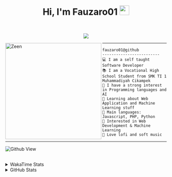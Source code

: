<h1 align="center">
Hi, I'm Fauzaro01
  <img src="https://media.giphy.com/media/hvRJCLFzcasrR4ia7z/giphy.gif" width="30"></h1>
<br/>

<p align="center">
  <a href="https://github.com/DenverCoder1/readme-typing-svg">
    <img src="https://readme-typing-svg.herokuapp.com?lines=Chill%20and%20Coding;Full+Stack+Web+Developer;Student;Software%20Develover;Always%20learning%20new%20things&center=true&width=380&height=45">
  </a>
</p>

<img align="left" src="https://media.tenor.com/pNQi8B0fo1UAAAAi/gura-dance.gif" alt="Zeen" width="300" height="300" />
<hr>

```
fauzaro01@github
-------------------------
💻 I am a self taught Software Developer
📚 I am a Vocational High School Student from SMK TI 1 Muhammadiyah Cikampek
📝 I have a strong interest in Programming languages and AI
🌱 Learning about Web Application and Machine Learning stuff
🌟 Main languages: Javascript, PHP, Python
🚩 Interested in Web Development & Machine Learning
🎵 Love lofi and soft music 
```

<hr>

![Github View](https://komarev.com/ghpvc/?username=fauzaro01&style=flat-square)
<br><br>
<details>
  <summary>
     WakaTime Stats
  </summary>
  <br>
  <!--START_SECTION:waka-->

```txt
From: 10 September 2021 - To: 20 September 2024

Total Time: 593 hrs 16 mins

JavaScript          188 hrs 13 mins ████████░░░░░░░░░░░░░░░░░   31.73 %
PHP                 100 hrs 38 mins ████▒░░░░░░░░░░░░░░░░░░░░   16.96 %
EJS                 56 hrs 49 mins  ██▒░░░░░░░░░░░░░░░░░░░░░░   09.58 %
HTML                49 hrs 24 mins  ██░░░░░░░░░░░░░░░░░░░░░░░   08.33 %
Blade Template      47 hrs 31 mins  ██░░░░░░░░░░░░░░░░░░░░░░░   08.01 %
Java                41 hrs 50 mins  █▓░░░░░░░░░░░░░░░░░░░░░░░   07.05 %
JSON                28 hrs          █▒░░░░░░░░░░░░░░░░░░░░░░░   04.72 %
CSS                 25 hrs 35 mins  █░░░░░░░░░░░░░░░░░░░░░░░░   04.31 %
Python              13 hrs 26 mins  ▓░░░░░░░░░░░░░░░░░░░░░░░░   02.27 %
Other               5 hrs 39 mins   ▒░░░░░░░░░░░░░░░░░░░░░░░░   00.95 %
```

<!--END_SECTION:waka-->
</details>
<details>
  <summary>
    GitHub Stats
  </summary>
  <br>
  <div align="center">
    <img src="https://github-readme-stats.vercel.app/api?username=Fauzaro01&show_icons=true&theme=algolia" alt="Fauzaro01's GitHub Stats" style="margin: 20px;" />
    <img src="https://github-readme-streak-stats.herokuapp.com/?user=Fauzaro01&theme=algolia" alt="Fauzaro01's GitHub Streak" style="margin: 20px;" />
  </div>

  <div align="center">
    <img src="https://github-readme-stats.vercel.app/api?username=Fauzaro01&show_icons=true&locale=en&count_private=true&hide_rank=true&custom_title=My%20GitHub%20Stats&disable_animations=true&theme=algolia" alt="Fauzaro01's Stars" style="margin: 20px;" />
    <img src="https://github-readme-stats.vercel.app/api/top-langs/?username=Fauzaro01&langs_count=8&theme=algolia&layout=compact" alt="Top Languages" style="margin: 20px;" />
  </div>
</details>

